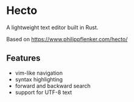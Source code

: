 # Hecto

A lightweight text editor built in Rust.

Based on https://www.philippflenker.com/hecto/

## Features

* vim-like navigation
* syntax highlighting
* forward and backward search
* support for UTF-8 text
